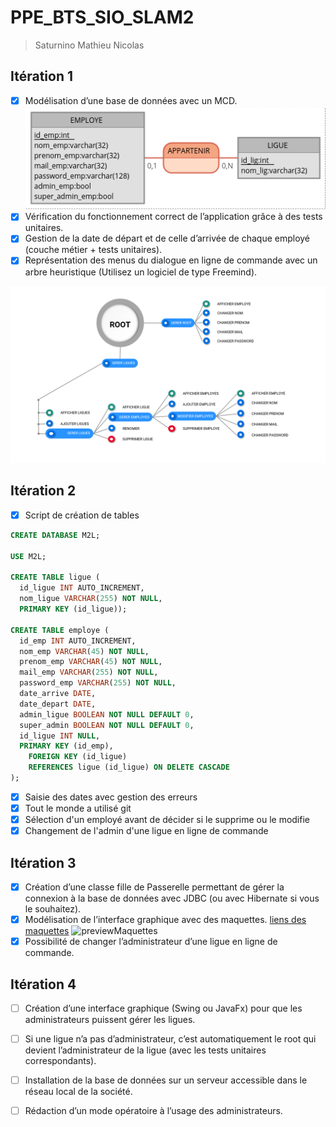 # PPE_BTS_SIO_SLAM2
> Saturnino Mathieu Nicolas

## Itération 1

- [x] Modélisation d’une base de données avec un MCD.
![MCD](https://raw.githubusercontent.com/NicoLarson/PPE_BTS_SIO_SLAM2/master/MCD.png)
- [x] Vérification du fonctionnement correct de l’application grâce à des tests unitaires.
- [x] Gestion de la date de départ et de celle d’arrivée de chaque employé (couche métier + tests unitaires).
- [x] Représentation des menus du dialogue en ligne de commande avec un arbre heuristique (Utilisez un logiciel de type Freemind). 

![TreeMind](https://raw.githubusercontent.com/NicoLarson/PPE_BTS_SIO_SLAM2/master/Menu.png)


## Itération 2

- [x] Script de création de tables

```sql
CREATE DATABASE M2L;

USE M2L;

CREATE TABLE ligue (
  id_ligue INT AUTO_INCREMENT,
  nom_ligue VARCHAR(255) NOT NULL,
  PRIMARY KEY (id_ligue));

CREATE TABLE employe (
  id_emp INT AUTO_INCREMENT,
  nom_emp VARCHAR(45) NOT NULL,
  prenom_emp VARCHAR(45) NOT NULL,
  mail_emp VARCHAR(255) NOT NULL,
  password_emp VARCHAR(255) NOT NULL,
  date_arrive DATE,
  date_depart DATE,
  admin_ligue BOOLEAN NOT NULL DEFAULT 0,
  super_admin BOOLEAN NOT NULL DEFAULT 0,
  id_ligue INT NULL,
  PRIMARY KEY (id_emp),
    FOREIGN KEY (id_ligue)
    REFERENCES ligue (id_ligue) ON DELETE CASCADE
);

```

- [x] Saisie des dates avec gestion des erreurs
- [x] Tout le monde a utilisé git
- [x] Sélection d'un employé avant de décider si le supprime ou le modifie
- [x] Changement de l'admin d'une ligue en ligne de commande

## Itération 3

- [x] Création d’une classe fille de Passerelle permettant de gérer la connexion à la base de données avec JDBC (ou avec Hibernate si vous le souhaitez).
- [x] Modélisation de l’interface graphique avec des maquettes.
[liens des maquettes]()
![previewMaquettes]()
- [x] Possibilité de changer l’administrateur d’une ligue en ligne de commande. 

## Itération 4

- [ ] Création d’une interface graphique (Swing ou JavaFx) pour que les administrateurs puissent gérer les ligues.
- [ ] Si une ligue n’a pas d’administrateur, c’est automatiquement le root qui devient l’administrateur de la ligue (avec les tests unitaires correspondants).
- [ ] Installation de la base de données sur un serveur accessible dans le réseau local de la société.
- [ ] Rédaction d’un mode opératoire à l’usage des administrateurs. 


